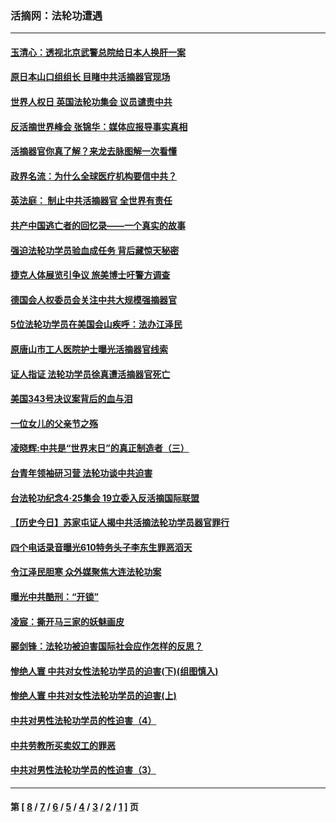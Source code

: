 ### 活摘网：法轮功遭遇
---
#### [玉清心：透视北京武警总院给日本人换肝一案](../../pages/nf5881/n13771978.md?06140430) 
#### [原日本山口组组长 目睹中共活摘器官现场](../../pages/nf5881/n13767360.md?06140430) 
#### [世界人权日 英国法轮功集会 议员谴责中共](../../pages/nf5881/n13431763.md?06140430) 
#### [反活摘世界峰会 张锦华：媒体应报导事实真相](../../pages/nf5881/n13278502.md?06140430) 
#### [活摘器官你真了解？来龙去脉图解一次看懂](../../pages/nf5881/n13013820.md?06140430) 
#### [政界名流：为什么全球医疗机构要信中共？](../../pages/nf5881/n11945479.md?06140430) 
#### [英法庭： 制止中共活摘器官 全世界有责任](../../pages/nf5881/n11330691.md?06140430) 
#### [共产中国逃亡者的回忆录——一个真实的故事](../../pages/nf5881/n10918649.md?06140430) 
#### [强迫法轮功学员验血成任务 背后藏惊天秘密](../../pages/nf5881/n4252384.md?06140430) 
#### [捷克人体展览引争议 旅美博士吁警方调查](../../pages/nf5881/n9429187.md?06140430) 
#### [德国会人权委员会关注中共大规模强摘器官](../../pages/nf5881/n8418950.md?06140430) 
#### [5位法轮功学员在美国会山疾呼：法办江泽民](../../pages/nf5881/n8101519.md?06140430) 
#### [原唐山市工人医院护士曝光活摘器官线索](../../pages/nf5881/n8076384.md?06140430) 
#### [证人指证 法轮功学员徐真遭活摘器官死亡](../../pages/nf5881/n8042467.md?06140430) 
#### [美国343号决议案背后的血与泪](../../pages/nf5881/n8020684.md?06140430) 
#### [一位女儿的父亲节之殇](../../pages/nf5881/n8014122.md?06140430) 
#### [凌晓辉:中共是“世界末日”的真正制造者（三）](../../pages/nf5881/n4210333.md?06140430) 
#### [台青年领袖研习营 法轮功谈中共迫害](../../pages/nf5881/n4141857.md?06140430) 
#### [台法轮功纪念4‧25集会 19立委入反活摘国际联盟](../../pages/nf5881/n4141821.md?06140430) 
#### [【历史今日】苏家屯证人揭中共活摘法轮功学员器官罪行](../../pages/nf5881/n4135912.md?06140430) 
#### [四个电话录音曝光610特务头子李东生罪恶滔天](../../pages/nf5881/n4040060.md?06140430) 
#### [令江泽民胆寒 众外媒聚焦大连法轮功案](../../pages/nf5881/n3932671.md?06140430) 
#### [曝光中共酷刑：“开锁”](../../pages/nf5881/n3889373.md?06140430) 
#### [凌宸：撕开马三家的妖魅画皮](../../pages/nf5881/n3849369.md?06140430) 
#### [郦剑锋：法轮功被迫害国际社会应作怎样的反思？](../../pages/nf5881/n3824560.md?06140430) 
#### [惨绝人寰 中共对女性法轮功学员的迫害(下)(组图慎入)](../../pages/nf5881/n3816285.md?06140430) 
#### [惨绝人寰 中共对女性法轮功学员的迫害(上)](../../pages/nf5881/n3815374.md?06140430) 
#### [中共对男性法轮功学员的性迫害（4）](../../pages/nf5881/n3769144.md?06140430) 
#### [中共劳教所买卖奴工的罪恶](../../pages/nf5881/n3769378.md?06140430) 
#### [中共对男性法轮功学员的性迫害（3）](../../pages/nf5881/n3768231.md?06140430) 

---
#### 第 [ [8](./8.md?06140430) / [7](./7.md?06140430) / [6](./6.md?06140430) / [5](./5.md?06140430) / [4](./4.md?06140430) / [3](./3.md?06140430) / [2](./2.md?06140430) / [1](./1.md?06140430) ] 页
